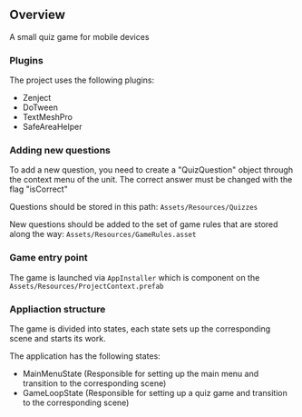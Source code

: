## Overview
A small quiz game for mobile devices

### Plugins
The project uses the following plugins:
- Zenject
- DoTween
- TextMeshPro
- SafeAreaHelper

### Adding new questions
To add a new question, you need to create a "QuizQuestion" object through the context menu of the unit. 
The correct answer must be changed with the flag "isCorrect"

Questions should be stored in this path: `Assets/Resources/Quizzes`

New questions should be added to the set of game rules that are stored along the way: `Assets/Resources/GameRules.asset`

### Game entry point
The game is launched via `AppInstaller` which is component on the `Assets/Resources/ProjectContext.prefab`

### Appliaction structure
The game is divided into states, each state sets up the corresponding scene and starts its work.

The application has the following states:
- MainMenuState (Responsible for setting up the main menu and transition to the corresponding scene)
- GameLoopState (Responsible for setting up a quiz game and transition to the corresponding scene)
